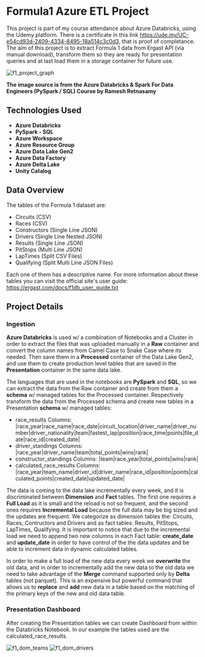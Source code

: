 # Formula1 Azure ETL Project

This project is part of my course attendance about Azure Databricks, using the Udemy platform. There is a certificate in this link https://ude.my/UC-e54cd93d-2409-4334-8495-18a514c3c0d3, that is proof of completance. The aim of this project is to extract Formula 1 data from Ergast API (via manual download), transform them so they are ready for presentation queries and at last load them in a storage container for future use.

![f1_project_graph](https://github.com/dmoralis/AirflowETLWeatherProject/assets/56253720/c62296be-61a8-4df1-8d62-cb3f92a40941)

**The image source is from the Azure Databricks & Spark For Data Engineers (PySpark / SQL) Course by Ramesh Retnasamy**

## Technologies Used

- **Azure Databricks**
- **PySpark - SQL**
- **Azure Workspace**
- **Azure Resource Group**
- **Azure Data Lake Gen2**
- **Azure Data Factory**
- **Azure Delta Lake**
- **Unity Catalog**

## Data Overview

The tables of the Formula 1 dataset are:

- Circuits (CSV)
- Races (CSV)
- Constructors (Single Line JSON)
- Drivers (Single Line Nested JSON)
- Results (Single Line JSON)
- PitStops (Multi Line JSON)
- LapTimes (Split CSV Files)
- Qualifying (Split Multi Line JSON Files)

Each one of them has a descriptive name. For more information about these tables you can visit the official site's user guide: https://ergast.com/docs/f1db_user_guide.txt 

## Project Details

### Ingestion

**Azure Databricks** is used w/ a combination of Notebooks and a Cluster in order to extract the files that was uploaded manually in a **Raw** container and convert the column names from Camel Case to Snake Case where its needed. Then save them in a **Processed** container of the Data Lake Gen2, and use them to create production level tables that are saved in the **Presentation** container in the same data lake.

The languages that are used in the notebooks are **PySpark** and **SQL**, so we can extract the data from the Raw container and create from them a  **schema** w/ managed tables for the Processed container. Respectively transform the data from the Processed schema and create new tables in a Presentation **schema** w/ managed tables:

- race_results
    Columns: |race_year|race_name|race_date|circuit_location|driver_name|driver_number|driver_nationality|team|fastest_lap|position|race_time|points|file_date|race_id|created_date|
- driver_standings
    Columns: |race_year|driver_name|team|total_points|wins|rank|
- constructor_standings
    Columns: |team|race_year|total_points|wins|rank|
- calculated_race_results
    Columns: |race_year|team_name|driver_id|driver_name|race_id|position|points|calculated_points|created_date|updated_date|

The data is coming to the data lake incrementally every week, and it is discriminated between **Dimension** and **Fact** tables. The first one requires a **Full Load** as it is small and the reload is not so frequent, and the second ones requires **Incremental Load** because the full data may be big sized and the updates are frequent. We categorize as dimension tables the: Circuits, Races, Contructors and Drivers and as fact tables: Results, PitStops, LapTimes, Qualifying. It is important to notice that due to the incremental load we need to append two new columns in each Fact table: **create_date** and **update_date** in order to have control of the the data updates and be able to increment data in dynamic calculated tables. 

In order to make a full load of the new data every week we **overwrite** the old data, and in order to incrementally add the new data to the old data we need to take advantage of the **Merge** command supported only by **Delta** tables (not parquet). This is an expensive but powerful command that allows us to **replace** and **add** new data in a table based on the matching of the primary keys of the new and old data table.

### Presentation Dashboard

After creating the Presentation tables we can create Dashboard from within the Databricks Notebook. In our example the tables used are the calculated_race_results.

![f1_dom_teams](https://github.com/dmoralis/AzureETLFormula1Project/assets/56253720/d6750208-8265-4837-a401-88034622a325)
![f1_dom_drivers](https://github.com/dmoralis/AzureETLFormula1Project/assets/56253720/7aeceb32-1317-43e2-a55d-d6c5e761ba8d)



